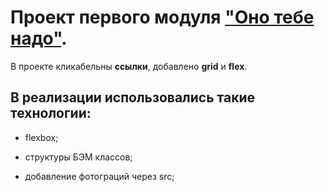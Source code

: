 # Проект первого модуля ["Оно тебе надо"](https://sanyazola.github.io/ono-tebe-nado/).

В проекте кликабельны **ссылки**, добавлено **grid** и **flex**.

## В реализации использовались такие технологии:

- flexbox;

- структуры БЭМ классов;

- добавление фотограций через src;

